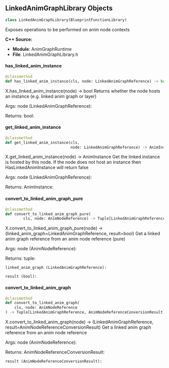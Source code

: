 ## LinkedAnimGraphLibrary Objects

```python
class LinkedAnimGraphLibrary(BlueprintFunctionLibrary)
```

Exposes operations to be performed on anim node contexts

**C++ Source:**

- **Module**: AnimGraphRuntime
- **File**: LinkedAnimGraphLibrary.h

<a id="unreal.LinkedAnimGraphLibrary.has_linked_anim_instance"></a>

#### has_linked_anim_instance

```python
@classmethod
def has_linked_anim_instance(cls, node: LinkedAnimGraphReference) -> bool
```

X.has_linked_anim_instance(node) -> bool
Returns whether the node hosts an instance (e.g. linked anim graph or layer)

Args:
    node (LinkedAnimGraphReference): 

Returns:
    bool:

<a id="unreal.LinkedAnimGraphLibrary.get_linked_anim_instance"></a>

#### get_linked_anim_instance

```python
@classmethod
def get_linked_anim_instance(cls,
                             node: LinkedAnimGraphReference) -> AnimInstance
```

X.get_linked_anim_instance(node) -> AnimInstance
Get the linked instance is hosted by this node. If the node does not host an instance then HasLinkedAnimInstance will return false

Args:
    node (LinkedAnimGraphReference): 

Returns:
    AnimInstance:

<a id="unreal.LinkedAnimGraphLibrary.convert_to_linked_anim_graph_pure"></a>

#### convert_to_linked_anim_graph_pure

```python
@classmethod
def convert_to_linked_anim_graph_pure(
        cls, node: AnimNodeReference) -> Tuple[LinkedAnimGraphReference, bool]
```

X.convert_to_linked_anim_graph_pure(node) -> (linked_anim_graph=LinkedAnimGraphReference, result=bool)
Get a linked anim graph reference from an anim node reference (pure)

Args:
    node (AnimNodeReference): 

Returns:
    tuple: 

    linked_anim_graph (LinkedAnimGraphReference): 

    result (bool):

<a id="unreal.LinkedAnimGraphLibrary.convert_to_linked_anim_graph"></a>

#### convert_to_linked_anim_graph

```python
@classmethod
def convert_to_linked_anim_graph(
    cls, node: AnimNodeReference
) -> Tuple[LinkedAnimGraphReference, AnimNodeReferenceConversionResult]
```

X.convert_to_linked_anim_graph(node) -> (LinkedAnimGraphReference, result=AnimNodeReferenceConversionResult)
Get a linked anim graph reference from an anim node reference

Args:
    node (AnimNodeReference): 

Returns:
    AnimNodeReferenceConversionResult: 

    result (AnimNodeReferenceConversionResult):

<a id="unreal.MirrorAnimLibrary"></a>